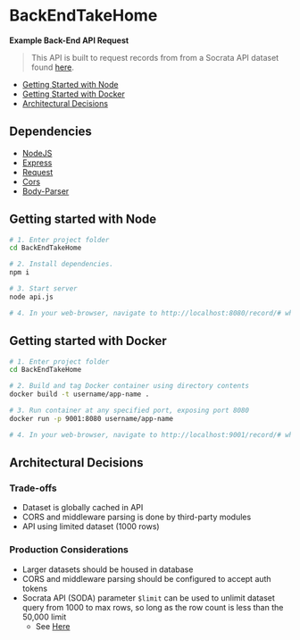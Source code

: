 # BackEndTakeHome

**Example Back-End API Request**

> This API is built to request records from from a Socrata API dataset found [here](https://data.providenceri.gov/Finance/2017-Property-Tax-Roll/ku9m-5rhr).

- [Getting Started with Node](#getting-started-with-node)
- [Getting Started with Docker](#getting-started-with-docker)
- [Architectural Decisions](#architectural-decisions)

## Dependencies
* [NodeJS](https://nodejs.org/en/)
* [Express](https://www.npmjs.com/package/express)
* [Request](https://www.npmjs.com/package/request)
* [Cors](https://www.npmjs.com/package/cors)
* [Body-Parser](https://www.npmjs.com/package/body-parser)

## Getting started with Node

```bash
# 1. Enter project folder
cd BackEndTakeHome

# 2. Install dependencies.
npm i

# 3. Start server
node api.js

# 4. In your web-browser, navigate to http://localhost:8080/record/# where # is the row number to request
```

## Getting started with Docker

```bash
# 1. Enter project folder
cd BackEndTakeHome

# 2. Build and tag Docker container using directory contents
docker build -t username/app-name .

# 3. Run container at any specified port, exposing port 8080
docker run -p 9001:8080 username/app-name

# 4. In your web-browser, navigate to http://localhost:9001/record/# where # is the row number to request
```

## Architectural Decisions
### Trade-offs
* Dataset is globally cached in API
* CORS and middleware parsing is done by third-party modules
* API using limited dataset (1000 rows)
### Production Considerations
* Larger datasets should be housed in database
* CORS and middleware parsing should be configured to accept auth tokens
* Socrata API (SODA) parameter `$limit` can be used to unlimit dataset query from 1000 to max rows, so long as the row count is less than the 50,000 limit
    * See [Here](https://support.socrata.com/hc/en-us/articles/202949268-How-to-query-more-than-1000-rows-of-a-dataset)
